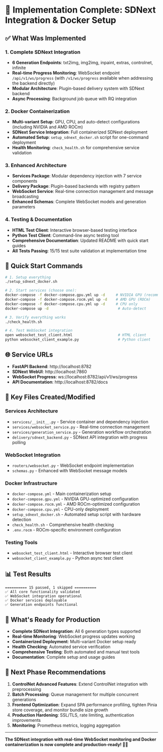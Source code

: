 # 🎉 Implementation Complete: SDNext Integration & Docker Setup

## ✅ What Was Implemented

### 1. Complete SDNext Integration
- **6 Generation Endpoints**: txt2img, img2img, inpaint, extras, controlnet, infinite
- **Real-time Progress Monitoring**: WebSocket endpoint `/api/v1/ws/progress` (with `/v1/ws/progress` available when addressing the backend directly)
- **Modular Architecture**: Plugin-based delivery system with SDNext backend
- **Async Processing**: Background job queue with RQ integration

### 2. Docker Containerization
- **Multi-variant Setup**: GPU, CPU, and auto-detect configurations (including NVIDIA and AMD ROCm)
- **SDNext Service Integration**: Full containerized SDNext deployment
- **Automated Setup**: `setup_sdnext_docker.sh` script for one-command deployment
- **Health Monitoring**: `check_health.sh` for comprehensive service validation

### 3. Enhanced Architecture
- **Services Package**: Modular dependency injection with 7 service components
- **Delivery Package**: Plugin-based backends with registry pattern
- **WebSocket Service**: Real-time connection management and message broadcasting
- **Enhanced Schemas**: Complete WebSocket models and generation parameters

### 4. Testing & Documentation
- **HTML Test Client**: Interactive browser-based testing interface
- **Python Test Client**: Command-line async testing tool
- **Comprehensive Documentation**: Updated README with quick start guides
- **All Tests Passing**: 15/15 test suite validation at implementation time

## 🚀 Quick Start Commands

```bash
# 1. Setup everything
./setup_sdnext_docker.sh

# 2. Start services (choose one):
docker-compose -f docker-compose.gpu.yml up -d     # NVIDIA GPU (recommended)
docker-compose -f docker-compose.rocm.yml up -d    # AMD GPU (ROCm)
docker-compose -f docker-compose.cpu.yml up -d     # CPU only
docker-compose up -d                                # Auto-detect

# 3. Verify everything works
./check_health.sh

# 4. Test WebSocket integration
open websocket_test_client.html                     # HTML client
python websocket_client_example.py                  # Python client
```

## 🌐 Service URLs

- **FastAPI Backend**: http://localhost:8782
- **SDNext WebUI**: http://localhost:7860
- **WebSocket Progress**: ws://localhost:8782/api/v1/ws/progress
- **API Documentation**: http://localhost:8782/docs

## 📁 Key Files Created/Modified

### Services Architecture
- `services/__init__.py` - Service container and dependency injection
- `services/websocket_service.py` - Real-time connection management
- `services/generation_service.py` - Generation workflow orchestration
- `delivery/sdnext_backend.py` - SDNext API integration with progress polling

### WebSocket Integration
- `routers/websocket.py` - WebSocket endpoint implementation
- `schemas.py` - Enhanced with WebSocket message models

### Docker Infrastructure
- `docker-compose.yml` - Main containerization setup
- `docker-compose.gpu.yml` - NVIDIA GPU-optimized configuration
- `docker-compose.rocm.yml` - AMD ROCm-optimized configuration
- `docker-compose.cpu.yml` - CPU-only deployment
- `setup_sdnext_docker.sh` - Automated setup script with hardware detection
- `check_health.sh` - Comprehensive health checking
- `.env.rocm` - ROCm-specific environment configuration

### Testing Tools
- `websocket_test_client.html` - Interactive browser test client
- `websocket_client_example.py` - Python async test client

## 📊 Test Results

```
========== 15 passed, 1 skipped ==========
✅ All core functionality validated
✅ WebSocket integration operational
✅ Docker services deployable
✅ Generation endpoints functional
```

## 🎯 What's Ready for Production

- **Complete SDNext Integration**: All 6 generation types supported
- **Real-time Monitoring**: WebSocket progress updates working
- **Containerized Deployment**: Multi-variant Docker setup ready
- **Health Checking**: Automated service verification
- **Comprehensive Testing**: Both automated and manual test tools
- **Documentation**: Complete setup and usage guides

## 🔮 Next Phase Recommendations

1. **ControlNet Advanced Features**: Extend ControlNet integration with preprocessing
2. **Batch Processing**: Queue management for multiple concurrent generations
3. **Frontend Optimization**: Expand SPA performance profiling, tighten Pinia store coverage, and monitor bundle size growth
4. **Production Hardening**: SSL/TLS, rate limiting, authentication improvements
5. **Monitoring**: Prometheus metrics, logging aggregation

---

**The SDNext integration with real-time WebSocket monitoring and Docker containerization is now complete and production-ready! 🎨✨**
